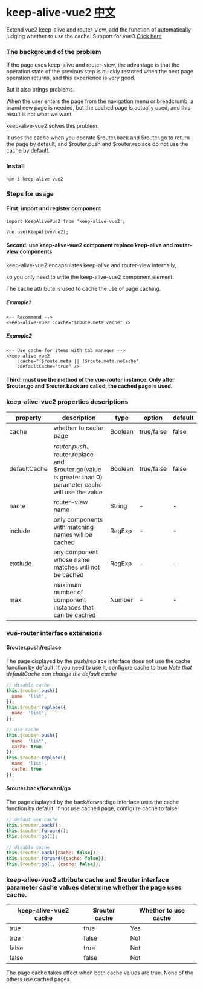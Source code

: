 # keep-alive-vue2  [中文](./README-CH.md)
Extend vue2 keep-alive and router-view, add the function of automatically judging whether to use the cache.
Support for vue3 [Click here](https://www.npmjs.com/package/keep-alive-vue3)

### The background of the problem

If the page uses keep-alive and router-view, the advantage is that the operation state of the previous step is quickly restored when the next page operation returns, and this experience is very good. 

But it also brings problems. 

When the user enters the page from the navigation menu or breadcrumb, a brand new page is needed, but the cached page is actually used, and this result is not what we want. 

keep-alive-vue2 solves this problem. 

It uses the cache when you operate $router.back and $router.go to return the page by default, and $router.push and $router.replace do not use the cache by default.

### Install

```npm i keep-alive-vue2```

### Steps for usage

#### First: import and register component

```
import KeepAliveVue2 from 'keep-alive-vue2';

Vue.use(KeepAliveVue2);
```

#### Second: use keep-alive-vue2 component replace keep-alive and router-view components

keep-alive-vue2 encapsulates keep-alive and router-view internally, 

so you only need to write the keep-alive-vue2 component element.

The cache attribute is used to cache the use of page caching.

##### Example1
```
<-- Recommend -->
<keep-alive-vue2 :cache="$route.meta.cache" />
```
##### Example2
```
<-- Use cache for items with tab manager -->
<keep-alive-vue2
    :cache="!$route.meta || !$route.meta.noCache"
    :defaultCache="true" />
```

#### Third: must use the method of the vue-router instance. Only after $router.go and $router.back are called, the cached page is used.

### keep-alive-vue2 properties descriptions

| property | description                                               | type | option | default |
| --- |-----------------------------------------------------------| --- | --- |---------|
| cache | whether to cache page                                     | Boolean  | true/false | false   |
| defaultCache | $router.push、$router.replace and $router.go(value is greater than 0) parameter cache will use the value  | Boolean | true/false | false |
| name | router-view name                                          | String  | - | -       |
| include | only components with matching names will be cached        | RegExp  | - | -       |
| exclude | any component whose name matches will not be cached       | RegExp  | - | -       |
| max | maximum number of component instances that can be cached  | Number  | - | -       |

### vue-router interface extensions

#### $router.push/replace

The page displayed by the push/replace interface does not use the cache function by default. If you need to use it, configure cache to true
_Note that defaultCache can change the default cache_

```javascript
// disable cache
this.$router.push({
  name: 'list',
});
this.$router.replace({
  name: 'list',
});

// use cache
this.$router.push({
  name: 'list',
  cache: true
});
this.$router.replace({
  name: 'list',
  cache: true
});
```

#### $router.back/forward/go

The page displayed by the back/forward/go interface uses the cache function by default.
If not use cached page, configure cache to false

```javascript
// defaut use cache
this.$router.back();
this.$router.forward();
this.$router.go(1);

// disable cache
this.$router.back({cache: false});
this.$router.forward({cache: false});
this.$router.go(1, {cache: false});
```

### keep-alive-vue2 attribute cache and $router interface parameter cache values determine whether the page uses cache.
| keep-alive-vue2 cache | $router cache   | Whether to use cache |
|------------------|-----------------|----------------------|
| true             | true            | Yes                  |
| true             | false           | Not                  |
| false            | true            | Not                  |
| false            | false           | Not                  |
The page cache takes effect when both cache values are true. None of the others use cached pages.
